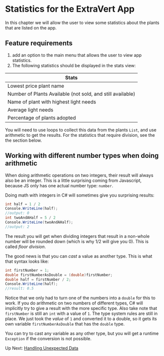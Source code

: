 # Statistics for the ExtraVert App

In this chapter we will allow the user to view some statistics about the plants that are listed on the app.

## Feature requirements

1. add an option to the main menu that allows the user to view app statistics.
1. The following statistics should be displayed in the stats view:

| Stats                                  |
| -------------------------------------- |
| Lowest price plant name                |
| Number of Plants Available (not sold, and still available)|
| Name of plant with highest light needs |
| Average light needs                    |
| Percentage of plants adopted           |

You will need to use loops to collect this data from the plants `List`, and use arithmetic to get the results. For the statistics that require division, see the the section below.

## Working with different number types when doing arithmetic

When doing arithmetic operations on two integers, their result will always also be an integer. This is a little surprising coming from Javascript, because JS only has one actual number type: `number`.

Doing math with integers in C# will sometimes give you surprising results:

```csharp
int half = 1 / 2
Console.WriteLine(half);
//output: 0
int twoAndAHalf = 5 / 2
Console.WriteLine(twoAndAHalf);
//output: 2
```

The result you will get when dividing integers that result in a non-whole number will be rounded down (which is why 1/2 will give you 0). This is called _floor division_.

The good news is that you can _cast_ a value as another type. This is what that syntax looks like:

```csharp
int firstNumber = 1;
double firstNumberAsDouble = (double)firstNumber;
double half = firstNumber / 2;
Console.WriteLine(half);
//result: 0.5
```

Notice that we only had to turn one of the numbers into a `double` for this to work. If you do arithmetic on two numbers of different types, C# will implicitly try to give a result with the more specific type. Also take note that `firstNumber` is still an `int` with a value of `1`. The type system rules are still in place. We just took the _value_ of `1` and converted it to a double, so it gets its own variable `firstNumberAsDouble` that has the `double` type.

You can try to cast any variable as any other type, but you will get a runtime `Exception` if the conversion is not possible.

Up Next: [Handling Unexpected Data](./extravert-exceptions.md)
